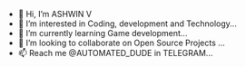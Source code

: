 - 👋 Hi, I’m ASHWIN V
- 👀 I’m interested in Coding, development and Technology...
- 🌱 I’m currently learning Game development...
- 💞️ I’m looking to collaborate on Open Source Projects ...
- 📫 Reach me @AUTOMATED_DUDE in TELEGRAM...

<!---
ASHWINV/ASHWINV is a ✨ special ✨ repository because its `README.md` (this file) appears on your GitHub profile.
You can click the Preview link to take a look at your changes.
--->
